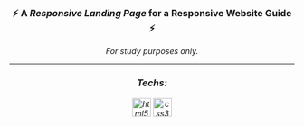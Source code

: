 <h3 align="center">⚡ A <i><b>Responsive Landing Page</i></b> for a Responsive Website Guide ⚡</h3>
<p align="center"><i>For study purposes only.<i></p>

<hr>
<div align="center">
<h3>Techs:</h3>
	<img src="https://cdn.jsdelivr.net/gh/devicons/devicon/icons/html5/html5-original.svg" alt="html5" width="33"/>
	<img src="https://cdn.jsdelivr.net/gh/devicons/devicon/icons/css3/css3-original.svg" alt="css3" width="33"/>
</div>
